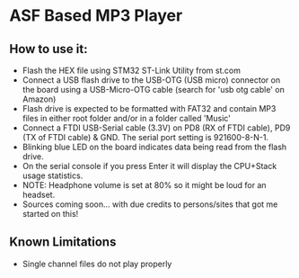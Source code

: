 ASF Based MP3 Player
====================

## How to use it:
- Flash the HEX file using STM32 ST-Link Utility from st.com
- Connect a USB flash drive to the USB-OTG (USB micro) connector on the board using a USB-Micro-OTG cable (search for 'usb otg cable' on Amazon)
- Flash drive is expected to be formatted with FAT32 and contain MP3 files in either root folder and/or in a folder called 'Music'
- Connect a FTDI USB-Serial cable (3.3V) on PD8 (RX of FTDI cable), PD9 (TX of FTDI cable) & GND. The serial port setting is 921600-8-N-1.
- Blinking blue LED on the board indicates data being read from the flash drive.
- On the serial console if you press Enter it will display the CPU+Stack usage statistics.
- NOTE: Headphone volume is set at 80% so it might be loud for an headset.
- Sources coming soon... with due credits to persons/sites that got me started on this!

## Known Limitations
- Single channel files do not play properly
